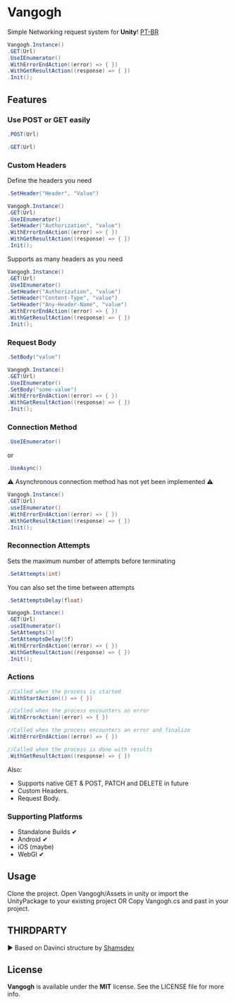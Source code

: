 # Vangogh
 Simple Networking request system for **Unity**! [PT-BR](https://github.com/NyanHeavy/Vangogh/blob/main/README_PTBR.md)

```csharp
Vangogh.Instance()
.GET(Url)
.UseIEnumerator()
.WithErrorEndAction((error) => { })
.WithGetResultAction((response) => { })
.Init();
```

Features
---
### Use POST or GET easily
```csharp
.POST(Url)
```
```csharp
.GET(Url)
```
### Custom Headers
Define the headers you need
```csharp
.SetHeader("Header", "Value")
```
```csharp
Vangogh.Instance()
.GET(Url)
.UseIEnumerator()
.SetHeader("Authorization", "value")
.WithErrorEndAction((error) => { })
.WithGetResultAction((response) => { })
.Init();
```
Supports as many headers as you need
```csharp
Vangogh.Instance()
.GET(Url)
.UseIEnumerator()
.SetHeader("Authorization", "value")
.SetHeader("Content-Type", "value")
.SetHeader("Any-Header-Name", "value")
.WithErrorEndAction((error) => { })
.WithGetResultAction((response) => { })
.Init();
```
### Request Body
```csharp
.SetBody("value")
```
```csharp
Vangogh.Instance()
.GET(Url)
.UseIEnumerator()
.SetBody("some-value")
.WithErrorEndAction((error) => { })
.WithGetResultAction((response) => { })
.Init();
```
### Connection Method
```csharp
.UseIEnumerator()
```
or
```csharp
.UseAsync()
```
⚠ Asynchronous connection method has not yet been implemented ⚠
```csharp
Vangogh.Instance()
.GET(Url)
.useIEnumerator()
.WithErrorEndAction((error) => { })
.WithGetResultAction((response) => { })
.Init();
```
### Reconnection Attempts
Sets the maximum number of attempts before terminating
```csharp
.SetAttempts(int)
```
You can also set the time between attempts
```csharp
.SetAttemptsDelay(float)
```
```csharp
Vangogh.Instance()
.GET(Url)
.useIEnumerator()
.SetAttempts(3)
.SetAttemptsDelay(5f)
.WithErrorEndAction((error) => { })
.WithGetResultAction((response) => { })
.Init();
```
### Actions
```csharp
//Called when the process is started
.WithStartAction(() => { })

//Called when the process encounters an error
.WithErrorAction((error) => { })

//Called when the process encounters an error and finalize
.WithErrorEndAction((error) => { })

//Called when the process is done with results
.WithGetResultAction((response) => { })
```

Also:
- Supports native GET & POST, PATCH and DELETE in future
- Custom Headers.
- Request Body.

### Supporting Platforms
- Standalone Builds ✔
- Android ✔
- iOS (maybe)
- WebGl ✔

Usage
----
Clone the project. Open Vangogh/Assets in unity or import the UnityPackage to your existing project
OR
Copy Vangogh.cs and past in your project.

THIRDPARTY
----
 ▶ Based on Davinci structure by [Shamsdev](https://github.com/shamsdev/davinci)

License
----
**Vangogh** is available under the **MIT** license. See the LICENSE file for more info.
